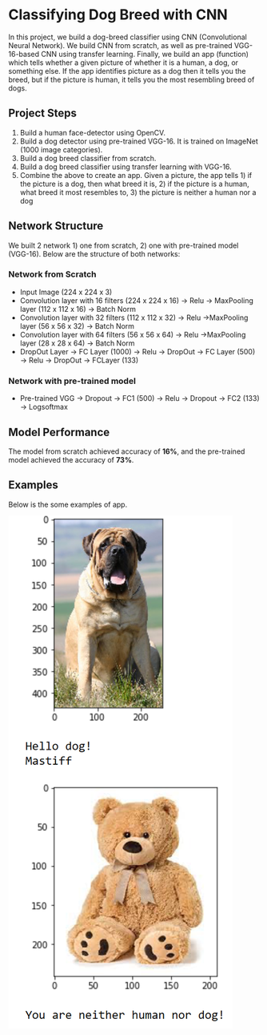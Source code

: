 # Classifying Dog Breed with CNN
In this project, we build a dog-breed classifier using CNN (Convolutional Neural Network). We build CNN from scratch, as well as pre-trained VGG-16-based CNN using transfer learning. Finally, we build an app (function) which tells whether a given picture of whether it is a human, a dog, or something else. If the app identifies picture as a dog then it tells you the breed, but if the picture is human, it tells you the most resembling breed of dogs.

## Project Steps
1. Build a human face-detector using OpenCV.
2. Build a dog detector using pre-trained VGG-16. It is trained on ImageNet (1000 image categories).
3. Build a dog breed classifier from scratch.
4. Build a dog breed classifier using transfer learning with VGG-16.
5. Combine the above to create an app. Given a picture, the app tells 1) if the picture is a dog, then what breed it is, 2) if the picture is a human, what breed it most resembles to, 3) the picture is neither a human nor a dog

## Network Structure
We built 2 network 1) one from scratch, 2) one with pre-trained model (VGG-16). Below are the structure of both networks:

### Network from Scratch
- Input Image (224 x 224 x 3)
- Convolution layer with 16 filters (224 x 224 x 16) -> Relu -> MaxPooling layer (112 x 112 x 16) -> Batch Norm
- Convolution layer with 32 filters (112 x 112 x 32) -> Relu ->MaxPooling layer (56 x 56 x 32) -> Batch Norm
- Convolution layer with 64 filters (56 x 56 x 64) -> Relu ->MaxPooling layer (28 x 28 x 64) -> Batch Norm
- DropOut Layer -> FC Layer (1000) -> Relu -> DropOut -> FC Layer (500) -> Relu -> DropOut -> FCLayer (133)

### Network with pre-trained model
- Pre-trained VGG -> Dropout -> FC1 (500) -> Relu -> Dropout -> FC2 (133) -> Logsoftmax

## Model Performance
The model from scratch achieved accuracy of <b>16%</b>, and the pre-trained model achieved the accuracy of <b>73%</b>.


## Examples
Below is  the some examples of app.

![Example](https://github.com/yukiteb/Deep-Learning-Nanodegree/blob/master/DogBreedClassifier/dog_app_example.PNG)
